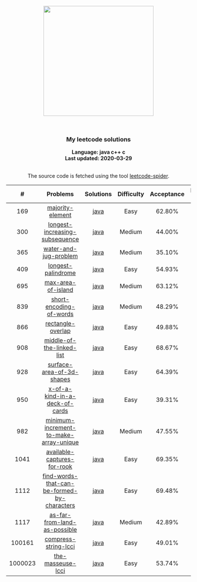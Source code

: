 <p align="center"><img width="300" src="https://raw.githubusercontent.com/Ma63d/leetcode-spider/master/img/site-logo.png"></p>
<p align="center">
    <img src="https://img.shields.io/badge/Solved/Total(Locked)-16/1586(294)-green.svg?style=flat-square" alt="">
    <img src="https://img.shields.io/badge/Hard-0-blue.svg?style=flat-square" alt="">
    <img src="https://img.shields.io/badge/Medium-6-blue.svg?style=flat-square" alt="">
    <img src="https://img.shields.io/badge/Easy-10-blue.svg?style=flat-square" alt="">
</p>
<h3 align="center">My leetcode solutions</h3>

<p align="center">
    <b>Language: java c++ c</b>
    <br>
    <b>Last updated: 2020-03-29</b>
    <br><br>
</p>
<!--请保留下面这行信息，让更多用户了解到这个小爬虫，衷心感谢您的支持-->
<p align="center">The source code is fetched using the tool <a href="https://github.com/Ma63d/leetcode-spider">leetcode-spider</a>.</p>

| # | Problems | Solutions | Difficulty | Acceptance | Paid-Only
|:--:|:-----:|:---------:|:----:|:----:|:----:|
|169|[majority-element](https://leetcode.com-cn/problems/majority-element/)| [java](.&#x2F;solutions&#x2F;169.majority-element&#x2F;majority-element.java)|Easy|62.80%||
|300|[longest-increasing-subsequence](https://leetcode.com-cn/problems/longest-increasing-subsequence/)| [java](.&#x2F;solutions&#x2F;300.longest-increasing-subsequence&#x2F;longest-increasing-subsequence.java)|Medium|44.00%||
|365|[water-and-jug-problem](https://leetcode.com-cn/problems/water-and-jug-problem/)| [java](.&#x2F;solutions&#x2F;365.water-and-jug-problem&#x2F;water-and-jug-problem.java)|Medium|35.10%||
|409|[longest-palindrome](https://leetcode.com-cn/problems/longest-palindrome/)| [java](.&#x2F;solutions&#x2F;409.longest-palindrome&#x2F;longest-palindrome.java)|Easy|54.93%||
|695|[max-area-of-island](https://leetcode.com-cn/problems/max-area-of-island/)| [java](.&#x2F;solutions&#x2F;695.max-area-of-island&#x2F;max-area-of-island.java)|Medium|63.12%||
|839|[short-encoding-of-words](https://leetcode.com-cn/problems/short-encoding-of-words/)| [java](.&#x2F;solutions&#x2F;839.short-encoding-of-words&#x2F;short-encoding-of-words.java)|Medium|48.29%||
|866|[rectangle-overlap](https://leetcode.com-cn/problems/rectangle-overlap/)| [java](.&#x2F;solutions&#x2F;866.rectangle-overlap&#x2F;rectangle-overlap.java)|Easy|49.88%||
|908|[middle-of-the-linked-list](https://leetcode.com-cn/problems/middle-of-the-linked-list/)| [java](.&#x2F;solutions&#x2F;908.middle-of-the-linked-list&#x2F;middle-of-the-linked-list.java)|Easy|68.67%||
|928|[surface-area-of-3d-shapes](https://leetcode.com-cn/problems/surface-area-of-3d-shapes/)| [java](.&#x2F;solutions&#x2F;928.surface-area-of-3d-shapes&#x2F;surface-area-of-3d-shapes.java)|Easy|64.39%||
|950|[x-of-a-kind-in-a-deck-of-cards](https://leetcode.com-cn/problems/x-of-a-kind-in-a-deck-of-cards/)| [java](.&#x2F;solutions&#x2F;950.x-of-a-kind-in-a-deck-of-cards&#x2F;x-of-a-kind-in-a-deck-of-cards.java)|Easy|39.31%||
|982|[minimum-increment-to-make-array-unique](https://leetcode.com-cn/problems/minimum-increment-to-make-array-unique/)| [java](.&#x2F;solutions&#x2F;982.minimum-increment-to-make-array-unique&#x2F;minimum-increment-to-make-array-unique.java)|Medium|47.55%||
|1041|[available-captures-for-rook](https://leetcode.com-cn/problems/available-captures-for-rook/)| [java](.&#x2F;solutions&#x2F;1041.available-captures-for-rook&#x2F;available-captures-for-rook.java)|Easy|69.35%||
|1112|[find-words-that-can-be-formed-by-characters](https://leetcode.com-cn/problems/find-words-that-can-be-formed-by-characters/)| [java](.&#x2F;solutions&#x2F;1112.find-words-that-can-be-formed-by-characters&#x2F;find-words-that-can-be-formed-by-characters.java)|Easy|69.48%||
|1117|[as-far-from-land-as-possible](https://leetcode.com-cn/problems/as-far-from-land-as-possible/)| [java](.&#x2F;solutions&#x2F;1117.as-far-from-land-as-possible&#x2F;as-far-from-land-as-possible.java)|Medium|42.89%||
|100161|[compress-string-lcci](https://leetcode.com-cn/problems/compress-string-lcci/)| [java](.&#x2F;solutions&#x2F;100161.compress-string-lcci&#x2F;compress-string-lcci.java)|Easy|49.01%||
|1000023|[the-masseuse-lcci](https://leetcode.com-cn/problems/the-masseuse-lcci/)| [java](.&#x2F;solutions&#x2F;1000023.the-masseuse-lcci&#x2F;the-masseuse-lcci.java)|Easy|53.74%||

